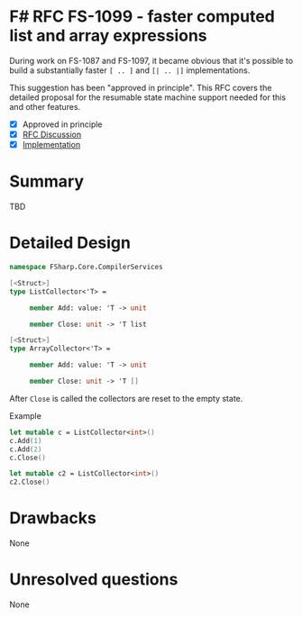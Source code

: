 # F# RFC FS-1099 - faster computed list and array expressions

During work on FS-1087 and FS-1097, it became obvious that it's possible to build a substantially faster
`[ .. ]` and `[| .. |]` implementations.

This suggestion has been "approved in principle".
This RFC covers the detailed proposal for the resumable state machine support needed for this and other features.

- [x] Approved in principle
- [x] [RFC Discussion](https://github.com/fsharp/fslang-design/discussions/565)
- [x] [Implementation](https://github.com/dotnet/fsharp/pull/6811)

# Summary

TBD

# Detailed Design 
```fsharp
namespace FSharp.Core.CompilerServices

[<Struct>]
type ListCollector<'T> =

     member Add: value: 'T -> unit

     member Close: unit -> 'T list

[<Struct>]
type ArrayCollector<'T> =

     member Add: value: 'T -> unit

     member Close: unit -> 'T []
```


After `Close` is called the collectors are reset to the empty state.

Example
```fsharp
let mutable c = ListCollector<int>()
c.Add(1)
c.Add(2)
c.Close()

let mutable c2 = ListCollector<int>()
c2.Close()
```

# Drawbacks

None

# Unresolved questions

None
